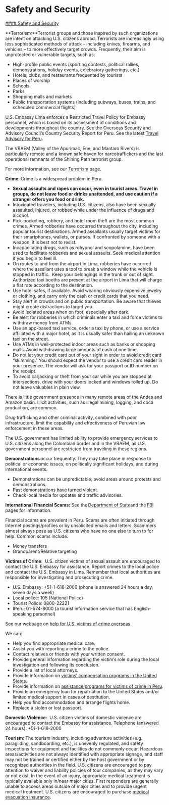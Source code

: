 # Safety and Security

[#### Safety and Security](javascript:void(0); "Safety and Security")

**Terrorism:**Terrorist groups and those inspired by such organizations are intent on attacking U.S. citizens abroad. Terrorists are increasingly using less sophisticated methods of attack – including knives, firearms, and vehicles – to more effectively target crowds. Frequently, their aim is unprotected or vulnerable targets, such as:

* High-profile public events (sporting contests, political rallies, demonstrations, holiday events, celebratory gatherings, etc.)
* Hotels, clubs, and restaurants frequented by tourists
* Places of worship
* Schools
* Parks
* Shopping malls and markets
* Public transportation systems (including subways, buses, trains, and scheduled commercial flights)

U.S. Embassy Lima enforces a Restricted Travel Policy for Embassy personnel, which is based on its assessment of conditions and developments throughout the country. See the Overseas Security and Advisory Council’s Country Security Report for Peru. See the latest [Travel Advisory for Peru](https://travel.state.gov/content/travel/en/traveladvisories/traveladvisories/peru-travel-advisory.html).

The VRAEM (Valley of the Apurímac, Ene, and Mantaro Rivers) is particularly remote and a known safe haven for narcotraffickers and the last operational remnants of the Shining Path terrorist group.

For more information, see our [Terrorism](https://travel.state.gov/content/travel/en/international-travel/emergencies/terrorism.html) page.

**Crime**: Crime is a widespread problem in Peru.

* **Sexual assaults and rapes can occur, even in tourist areas. Travel in groups, do not leave food or drinks unattended, and use caution if a stranger offers you food or drink.**
* Intoxicated travelers, including U.S. citizens, also have been sexually assaulted, injured, or robbed while under the influence of drugs and alcohol.
* Pick-pocketing, robbery, and hotel room theft are the most common crimes. Armed robberies have occurred throughout the city, including popular tourist destinations. Armed assailants usually target victims for their smartphones, wallets, or purses. If confronted by someone with a weapon, it is best not to resist.
* Incapacitating drugs, such as rohypnol and scopolamine, have been used to facilitate robberies and sexual assaults. Seek medical attention if you begin to feel ill.
* On routes to and from the airport in Lima, robberies have occurred where the assailant uses a tool to break a window while the vehicle is stopped in traffic.  Keep your belongings in the trunk or out of sight. Authorized taxi booths are present at the airport in Lima that will charge a flat rate according to the destination.
* Use hotel safes, if available. Avoid wearing obviously expensive jewelry or clothing, and carry only the cash or credit cards that you need.
* Stay alert in crowds and on public transportation. Be aware that thieves might create distractions to target you.
* Avoid isolated areas when on foot, especially after dark.
* Be alert for robberies in which criminals enter a taxi and force victims to withdraw money from ATMs.
* Use an app-based taxi service, order a taxi by phone, or use a service affiliated with a major hotel, as it is usually safer than hailing an unknown taxi on the street.
* Use ATMs in well-protected indoor areas such as banks or shopping malls. Avoid withdrawing large amounts of cash at one time.
* Do not let your credit card out of your sight in order to avoid credit card “skimming.” You should expect the vendor to use a credit card reader in your presence. The vendor will ask for your passport or ID number on the receipt.
* To avoid carjacking or theft from your car while you are stopped at intersections, drive with your doors locked and windows rolled up. Do not leave valuables in plain view.

There is little government presence in many remote areas of the Andes and Amazon basin. Illicit activities, such as illegal mining, logging, and coca production, are common.

Drug trafficking and other criminal activity, combined with poor infrastructure, limit the capability and effectiveness of Peruvian law enforcement in these areas.

The U.S. government has limited ability to provide emergency services to U.S. citizens along the Colombian border and in the VRAEM, as U.S. government personnel are restricted from traveling in these regions.

**Demonstrations** occur frequently. They may take place in response to political or economic issues, on politically significant holidays, and during international events.

* Demonstrations can be unpredictable; avoid areas around protests and demonstrations.
* Past demonstrations have turned violent.
* Check local media for updates and traffic advisories.

**International Financial Scams:** See the [Department of State](http://travel.state.gov/content/passports/english/emergencies/scams.html)and the [FBI](http://www.fbi.gov/scams-safety/fraud) pages for information.

Financial scams are prevalent in Peru. Scams are often initiated through Internet postings/profiles or by unsolicited emails and letters. Scammers almost always pose as U.S. citizens who have no one else to turn to for help. Common scams include:

* Money transfers
* Grandparent/Relative targeting

**Victims of Crime**:  U.S. citizen victims of sexual assault are encouraged to contact the U.S. Embassy for assistance. Report crimes to the local police and contact the U.S. Embassy in Lima. Remember that local authorities are responsible for investigating and prosecuting crime.

* U.S. Embassy: +51-1-618-2000 (phone is answered 24 hours a day, seven days a week)
* Local police: 105 (National Police)
* Tourist Police: 0800-22221
* IPeru: 01-574-8000 (a tourist information service that has English-speaking personnel)

See our webpage on [help for U.S. victims of crime overseas](https://travel.state.gov/content/travel/en/international-travel/emergencies/crime.html).

We can:

* Help you find appropriate medical care.
* Assist you with reporting a crime to the police.
* Contact relatives or friends with your written consent.
* Provide general information regarding the victim’s role during the local investigation and following its conclusion.
* Provide a list of local attorneys.
* Provide information on [victims’ compensation programs in the United States](https://travel.state.gov/content/travel/en/international-travel/emergencies/crime.html).
* Provide information on [assistance programs for victims of crime in Peru](https://www.gob.pe/mimp).
* Provide an emergency loan for repatriation to the United States and/or limited medical support in cases of destitution.
* Help you find accommodation and arrange flights home.
* Replace a stolen or lost passport.

**Domestic Violence**:  U.S. citizen victims of domestic violence are encouraged to contact the Embassy for assistance. Telephone (answered 24 hours): +51-1-618-2000

**Tourism**: The tourism industry, including adventure activities (e.g. paragliding, sandboarding, etc.), is unevenly regulated, and safety inspections for equipment and facilities do not commonly occur. Hazardous areas/activities are not always identified with appropriate signage, and staff may not be trained or certified either by the host government or by recognized authorities in the field. U.S. citizens are encouraged to pay attention to waiver and liability policies of tour companies, as they may vary or not exist. In the event of an injury, appropriate medical treatment is typically available only in/near major cities. First responders are generally unable to access areas outside of major cities and to provide urgent medical treatment. U.S. citizens are encouraged to purchase [medical evacuation insurance](https://travel.state.gov/content/travel/en/international-travel/before-you-go/your-health-abroad/Insurance_Coverage_Overseas.html).